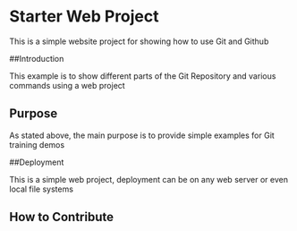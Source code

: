 # Starter Web Project

This is a simple website project for showing how to use Git and Github

##Introduction

This example is to show different parts of the Git Repository and various commands using a web project

## Purpose

As stated above, the main purpose is to provide simple examples for Git training demos

##Deployment

This is a simple web project, deployment can be on any web server or even local file systems

## How to Contribute
